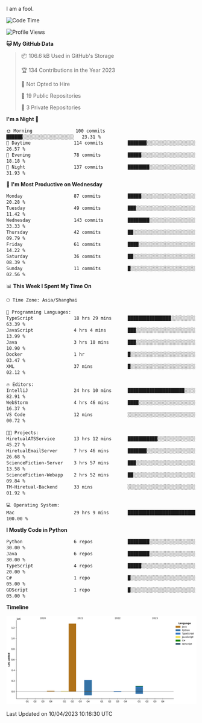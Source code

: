 I am a fool.

<!--START_SECTION:waka-->
![Code Time](http://img.shields.io/badge/Code%20Time-283%20hrs%2034%20mins-blue)

![Profile Views](http://img.shields.io/badge/Profile%20Views-3-blue)

**🐱 My GitHub Data** 

> 📦 106.6 kB Used in GitHub's Storage 
 > 
> 🏆 134 Contributions in the Year 2023
 > 
> 🚫 Not Opted to Hire
 > 
> 📜 19 Public Repositories 
 > 
> 🔑 3 Private Repositories 
 > 
**I'm a Night 🦉** 

```text
🌞 Morning                100 commits         ██████░░░░░░░░░░░░░░░░░░░   23.31 % 
🌆 Daytime                114 commits         ███████░░░░░░░░░░░░░░░░░░   26.57 % 
🌃 Evening                78 commits          █████░░░░░░░░░░░░░░░░░░░░   18.18 % 
🌙 Night                  137 commits         ████████░░░░░░░░░░░░░░░░░   31.93 % 
```
📅 **I'm Most Productive on Wednesday** 

```text
Monday                   87 commits          █████░░░░░░░░░░░░░░░░░░░░   20.28 % 
Tuesday                  49 commits          ███░░░░░░░░░░░░░░░░░░░░░░   11.42 % 
Wednesday                143 commits         ████████░░░░░░░░░░░░░░░░░   33.33 % 
Thursday                 42 commits          ██░░░░░░░░░░░░░░░░░░░░░░░   09.79 % 
Friday                   61 commits          ████░░░░░░░░░░░░░░░░░░░░░   14.22 % 
Saturday                 36 commits          ██░░░░░░░░░░░░░░░░░░░░░░░   08.39 % 
Sunday                   11 commits          █░░░░░░░░░░░░░░░░░░░░░░░░   02.56 % 
```


📊 **This Week I Spent My Time On** 

```text
🕑︎ Time Zone: Asia/Shanghai

💬 Programming Languages: 
TypeScript               18 hrs 29 mins      ████████████████░░░░░░░░░   63.39 % 
JavaScript               4 hrs 4 mins        ███░░░░░░░░░░░░░░░░░░░░░░   13.99 % 
Java                     3 hrs 10 mins       ███░░░░░░░░░░░░░░░░░░░░░░   10.90 % 
Docker                   1 hr                █░░░░░░░░░░░░░░░░░░░░░░░░   03.47 % 
XML                      37 mins             █░░░░░░░░░░░░░░░░░░░░░░░░   02.12 % 

🔥 Editors: 
IntelliJ                 24 hrs 10 mins      █████████████████████░░░░   82.91 % 
WebStorm                 4 hrs 46 mins       ████░░░░░░░░░░░░░░░░░░░░░   16.37 % 
VS Code                  12 mins             ░░░░░░░░░░░░░░░░░░░░░░░░░   00.72 % 

🐱‍💻 Projects: 
HiretualATSService       13 hrs 12 mins      ███████████░░░░░░░░░░░░░░   45.27 % 
HiretualEmailServer      7 hrs 46 mins       ███████░░░░░░░░░░░░░░░░░░   26.68 % 
ScienceFiction-Server    3 hrs 57 mins       ███░░░░░░░░░░░░░░░░░░░░░░   13.58 % 
ScienceFiction-Webapp    2 hrs 52 mins       ██░░░░░░░░░░░░░░░░░░░░░░░   09.84 % 
TM-Hiretual-Backend      33 mins             ░░░░░░░░░░░░░░░░░░░░░░░░░   01.92 % 

💻 Operating System: 
Mac                      29 hrs 9 mins       █████████████████████████   100.00 % 
```

**I Mostly Code in Python** 

```text
Python                   6 repos             ████████░░░░░░░░░░░░░░░░░   30.00 % 
Java                     6 repos             ████████░░░░░░░░░░░░░░░░░   30.00 % 
TypeScript               4 repos             █████░░░░░░░░░░░░░░░░░░░░   20.00 % 
C#                       1 repo              █░░░░░░░░░░░░░░░░░░░░░░░░   05.00 % 
GDScript                 1 repo              █░░░░░░░░░░░░░░░░░░░░░░░░   05.00 % 
```



**Timeline**

![Lines of Code chart](https://raw.githubusercontent.com/VeejaLiu/VeejaLiu/master/assets/bar_graph.png)


 Last Updated on 10/04/2023 10:16:30 UTC
<!--END_SECTION:waka-->
